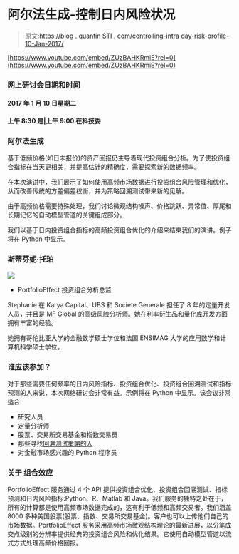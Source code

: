 # 阿尔法生成-控制日内风险状况

> 原文:[https://blog . quantin STI . com/controlling-intra day-risk-profile-10-Jan-2017/](https://blog.quantinsti.com/controlling-intraday-risk-profile-10-jan-2017/)

[https://www.youtube.com/embed/ZUzBAHKRmiE?rel=0](https://www.youtube.com/embed/ZUzBAHKRmiE?rel=0)

### **网上研讨会日期和时间**

#### 2017 年 1 月 10 日星期二

#### 上午 8:30 是|上午 9:00 在科技委

### **阿尔法生成**

基于低频价格(如日末报价)的资产回报仍主导着现代投资组合分析。为了使投资组合指标在当天更相关，并提高估计的精确度，需要探索新的数据频率。

在本次演讲中，我们展示了如何使用高频市场数据进行投资组合风险管理和优化，从而改善传统的方差偏差权衡，并为策略回溯测试带来新的见解。

由于高频价格需要特殊处理，我们讨论微观结构噪声、价格跳跃、异常值、厚尾和长期记忆的自动模型管道的关键组成部分。

我们以基于日内投资组合指标的高频投资组合优化的介绍来结束我们的演讲。例子将在 Python 中显示。

### 斯蒂芬妮·托珀

![](../Images/21c37bce6f01eaeb090aa758360168a1.png)

*   PortfolioEffect 投资组合分析总监

Stephanie 在 Karya Capital、UBS 和 Societe Generale 担任了 8 年的定量开发人员，并且是 MF Global 的高级风险分析师。她在利率衍生品和量化库开发方面拥有丰富的经验。

她拥有哥伦比亚大学的金融数学硕士学位和法国 ENSIMAG 大学的应用数学和计算机科学硕士学位。

### 谁应该参加？

对于那些需要任何频率的日内风险指标、投资组合优化、投资组合回溯测试和指标预测的人来说，本次网络研讨会非常有益。示例将在 Python 中显示。该会议非常适合:

*   研究人员
*   定量分析师
*   股票、交易所交易基金和指数交易员
*   那些寻找[回溯测试策略的人](https://blog.quantinsti.com/backtesting/)
*   对金融市场感兴趣的 Python 程序员

### **关于** **组合效应**

PortfolioEffect 服务通过 4 个 API 提供投资组合优化、投资组合回溯测试、指标预测和日内风险指标:Python、R、Matlab 和 Java。我们服务的独特之处在于，所有的计算都是使用高频市场数据完成的，这有利于低频和高频交易者。我们涵盖 8000 多种美国股票(股票、指数、交易所交易基金)。客户也可以上传他们自己的市场数据。PortfolioEffect 服务采用高频市场微观结构理论的最新进展，以分笔成交点级别的分辨率提供经典的投资组合风险和优化结果。它使用自动模型管道以流式方式处理高频价格回报。